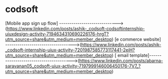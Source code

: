 # codsoft
[Mobile app sign up flow] ----------------------------->(https://www.linkedin.com/posts/ashik-_codsoft-codsoftinternship-uiuxdesign-activity-7194634310690226176-hrgT?utm_source=share&utm_medium=member_desktop)
[e commerce website] ---------------------------------->(https://www.linkedin.com/posts/ashik-_codsoft-internship-uiux-activity-7201987585773117441-2eiH?utm_source=share&utm_medium=member_desktop)
[ email template]--------------------------------------->(https://www.linkedin.com/posts/abarna-saravanan05_codsoft-uiux-activity-7197999146006450176-7V7_?utm_source=share&utm_medium=member_desktop)

